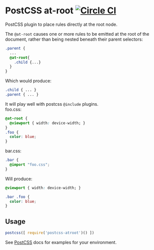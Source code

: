 # PostCSS at-root [![Circle CI](https://circleci.com/gh/OEvgeny/postcss-atroot.svg?style=svg)](https://circleci.com/gh/OEvgeny/postcss-atroot)
PostCSS plugin to place rules directly at the root node.

The ``@at-root`` causes one or more rules to be emitted at the root of the document, rather than being nested beneath their parent selectors:
```css
.parent {
  ...
  @at-root{
    .child {...}
  }
}
```
Which would produce:
```css
.child { ... }
.parent { ... }
```

It will play well with postcss ``@include`` plugins.  
foo.css:
```css
@at-root {
  @viewport { width: device-width; }
}
.foo {
  color: blue;
}
```

bar.css:
```css
.bar {
  @import "foo.css";
}

```
Will produce:
```css
@viewport { width: device-width; }

.bar .foo {
  color: blue; 
}
```

## Usage

```js
postcss([ require('postcss-atroot')() ])
```

See [PostCSS] docs for examples for your environment.

[PostCSS]: https://github.com/postcss/postcss
